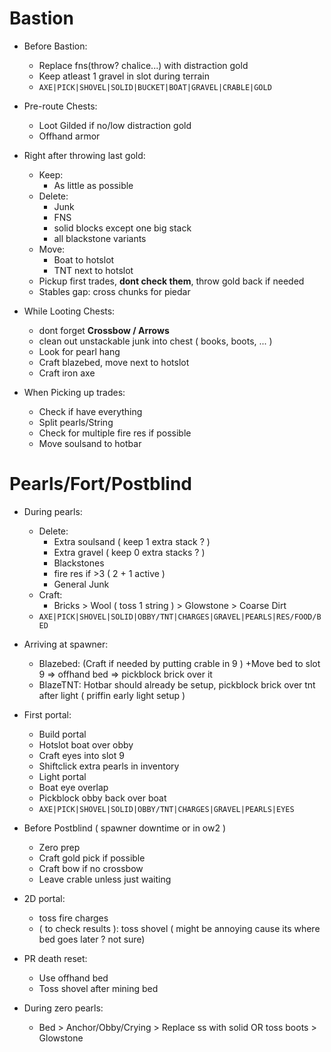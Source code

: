 # Bastion
* Before Bastion:
	* Replace fns(throw? chalice...) with distraction gold
	* Keep atleast 1 gravel in slot during terrain
	* `AXE|PICK|SHOVEL|SOLID|BUCKET|BOAT|GRAVEL|CRABLE|GOLD`
	
* Pre-route Chests:
	* Loot Gilded if no/low distraction gold
	* Offhand armor

* Right after throwing last gold:
	* Keep:
		* As little as possible
	* Delete:
		* Junk
		* FNS
		* solid blocks except one big stack
		* all blackstone variants
	* Move:
		* Boat to hotslot
		* TNT next to hotslot
	* Pickup first trades, **dont check them**, throw gold back if needed
	* Stables gap: cross chunks for piedar
* While Looting Chests:
	* dont forget **Crossbow / Arrows**
	* clean out unstackable junk into chest ( books, boots, ... )
	* Look for pearl hang
	* Craft blazebed, move next to hotslot
	* Craft iron axe 

* When Picking up trades:
	* Check if have everything
	* Split pearls/String
	* Check for multiple fire res if possible
	* Move soulsand to hotbar
# Pearls/Fort/Postblind

* During pearls:
	* Delete:
		* Extra soulsand ( keep 1 extra stack ? )
		* Extra gravel ( keep 0 extra stacks ? )
		* Blackstones
		* fire res if >3 ( 2 + 1 active )
		* General Junk
	* Craft:
		* Bricks > Wool ( toss 1 string  ) > Glowstone > Coarse Dirt
	* `AXE|PICK|SHOVEL|SOLID|OBBY/TNT|CHARGES|GRAVEL|PEARLS|RES/FOOD/BED`

* Arriving at spawner: 
	* Blazebed: (Craft if needed by putting crable in 9 ) +Move bed to slot 9 => offhand bed => pickblock brick over it
	* BlazeTNT: Hotbar should already be setup, pickblock brick over tnt after light ( priffin early light setup )
* First portal:
	* Build portal
	* Hotslot boat over obby
	* Craft eyes into slot 9
	* Shiftclick extra pearls in inventory
	* Light portal
	* Boat eye overlap
	* Pickblock obby back over boat
	*  `AXE|PICK|SHOVEL|SOLID|OBBY/TNT|CHARGES|GRAVEL|PEARLS|EYES`
* Before Postblind ( spawner downtime or in ow2 )
	* Zero prep
	* Craft gold pick if possible
	* Craft bow if no crossbow
	* Leave crable unless just waiting
* 2D portal:
	* toss fire charges
	* ( to check results ): toss shovel ( might be annoying cause its where bed goes later ? not sure)
* PR death reset:
	* Use offhand bed
	* Toss shovel after mining bed
* During zero pearls:
	* Bed > Anchor/Obby/Crying > Replace ss with solid OR toss boots > Glowstone 
